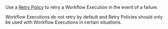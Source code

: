 Use a [Retry Policy](/concepts/what-is-a-retry-policy) to retry a Workflow Execution in the event of a failure.

Workflow Executions do not retry by default and Retry Policies should only be used with Workflow Executions in certain situations.
